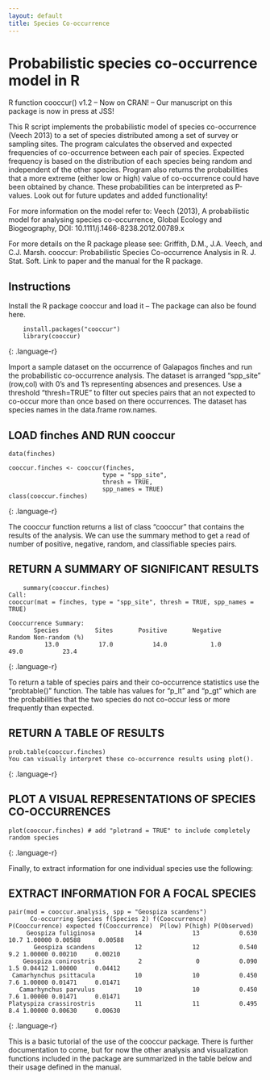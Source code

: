 ```yaml
---
layout: default
title: Species Co-occurrence
---
```


# Probabilistic species co-occurrence model in R
R function cooccur() v1.2 – Now on CRAN! – Our manuscript on this package is now in press at JSS!
 

This R script implements the probabilistic model of species co-occurrence (Veech 2013) to a set of species distributed among a set of survey or sampling sites. The program calculates the observed and expected frequencies of co-occurrence between each pair of species. Expected frequency is based on the distribution of each species being random and independent of the other species. Program also returns the probabilities that a more extreme (either low or high) value of co-occurrence could have been obtained by chance. These probabilities can be interpreted as P-values. Look out for future updates and added functionality!

For more information on the model refer to: Veech (2013), A probabilistic model for analysing species co-occurrence, Global Ecology and Biogeography, DOI: 10.1111/j.1466-8238.2012.00789.x

For more details on the R package please see: Griffith, D.M., J.A. Veech, and C.J. Marsh. cooccur: Probabilistic Species Co-occurrence Analysis in R. J. Stat. Soft. Link to paper and the manual for the R package.

## Instructions
Install the R package cooccur and load it – The package can also be found here.

~~~
    install.packages("cooccur")
    library(cooccur)
~~~
{: .language-r}

Import a sample dataset on the occurrence of Galapagos finches and run the probabilistic co-occurrence analysis. The dataset is arranged “spp_site” (row,col) with 0’s and 1’s representing absences and presences. Use a threshold “thresh=TRUE” to filter out species pairs that an not expected to co-occur more than once based on there occurrences. The dataset has species names in the data.frame row.names.


## LOAD finches AND RUN cooccur
 
~~~
data(finches)
 
cooccur.finches <- cooccur(finches,
                          type = "spp_site",
                          thresh = TRUE,
                          spp_names = TRUE)
class(cooccur.finches)
~~~
{: .language-r}

The cooccur function returns a list of class “cooccur” that contains the results of the analysis. We can use the summary method to get a read of number of positive, negative, random, and classifiable species pairs.

## RETURN A SUMMARY OF SIGNIFICANT RESULTS

~~~
    summary(cooccur.finches)
Call:
cooccur(mat = finches, type = "spp_site", thresh = TRUE, spp_names = TRUE)
 
Cooccurrence Summary:
       Species          Sites       Positive       Negative         Random Non-random (%)
          13.0           17.0           14.0            1.0           49.0           23.4
~~~
{: .language-r}          
          
To return a table of species pairs and their co-occurrence statistics use the “probtable()” function. The table has values for “p_lt” and “p_gt” which are the probabilities that the two species do not co-occur less or more frequently than expected.

## RETURN A TABLE OF RESULTS

~~~
prob.table(cooccur.finches)
You can visually interpret these co-occurrence results using plot().
~~~
{: .language-r}  

## PLOT A VISUAL REPRESENTATIONS OF SPECIES CO-OCCURRENCES

~~~
plot(cooccur.finches) # add "plotrand = TRUE" to include completely random species
~~~
{: .language-r} 

Finally, to extract information for one individual species use the following:

## EXTRACT INFORMATION FOR A FOCAL SPECIES

~~~
pair(mod = cooccur.analysis, spp = "Geospiza scandens")
      Co-occurring Species f(Species 2) f(Cooccurrence) P(Cooccurrence) expected f(Cooccurrence)  P(low) P(high) P(Observed)
     Geospiza fuliginosa           14              13           0.630                     10.7 1.00000 0.00588     0.00588
       Geospiza scandens           12              12           0.540                      9.2 1.00000 0.00210     0.00210
    Geospiza conirostris            2               0           0.090                      1.5 0.04412 1.00000     0.04412
 Camarhynchus psittacula           10              10           0.450                      7.6 1.00000 0.01471     0.01471
   Camarhynchus parvulus           10              10           0.450                      7.6 1.00000 0.01471     0.01471
Platyspiza crassirostris           11              11           0.495                      8.4 1.00000 0.00630     0.00630
~~~
{: .language-r}

This is a basic tutorial of the use of the cooccur package. There is further documentation to come, but for now the other analysis and visualization functions included in the package are summarized in the table below and their usage defined in the manual.



